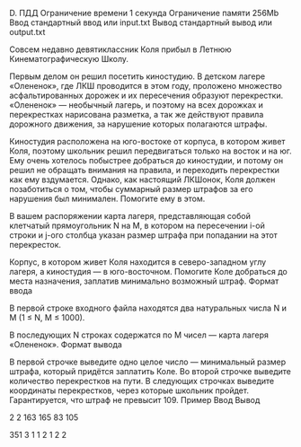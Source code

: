 
D. ПДД
Ограничение времени 	1 секунда
Ограничение памяти 	256Mb
Ввод 	стандартный ввод или input.txt
Вывод 	стандартный вывод или output.txt

Совсем недавно девятиклассник Коля прибыл в Летнюю Кинематографическую Школу.

Первым делом он решил посетить киностудию. В детском лагере «Олененок», где ЛКШ проводится в этом году, проложено множество асфальтированных дорожек и их пересечения образуют перекрестки. «Олененок» — необычный лагерь, и поэтому на всех дорожках и перекрестках нарисована разметка, а так же действуют правила дорожного движения, за нарушение которых полагаются штрафы.

Киностудия расположена на юго-востоке от корпуса, в котором живет Коля, поэтому школьник решил передвигаться только на восток и на юг. Ему очень хотелось побыстрее добраться до киностудии, и потому он решил не обращать внимания на правила, и переходить перекрестки как ему вздумается. Однако, как настоящий ЛКШонок, Коля должен позаботиться о том, чтобы суммарный размер штрафов за его нарушения был минимален. Помогите ему в этом.

В вашем распоряжении карта лагеря, представляющая собой клетчатый прямоугольник N на M, в котором на пересечении i-ой строки и j-ого столбца указан размер штрафа при попадании на этот перекресток.

Корпус, в котором живет Коля находится в северо-западном углу лагеря, а киностудия — в юго-восточном. Помогите Коле добраться до места назначения, заплатив минимально возможный штраф.
Формат ввода

В первой строке входного файла находятся два натуральных числа N и M (1 ≤ N, M ≤ 1000).

В последующих N строках содержатся по M чисел — карта лагеря «Олененок».
Формат вывода

В первой строчке выведите одно целое число — минимальный размер штрафа, который придётся заплатить Коле. Во второй строчке выведите количество перекрестков на пути. В следующих строчках выведите координаты перекрестков, через которые школьник пройдет. Гарантируется, что штраф не превысит 109.
Пример
Ввод
Вывод

2 2
163 165
83 105

	

351
3
1 1
2 1
2 2

